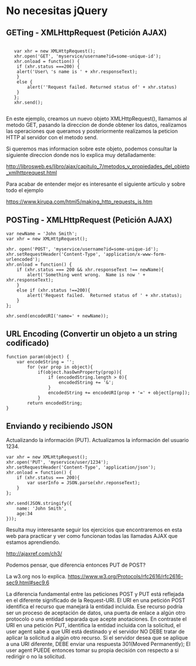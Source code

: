 
# No necesitas jQuery

## GETing - XMLHttpRequest (Petición AJAX)

```

   var xhr = new XMLHttpRequest();
   xhr.open('GET', 'myservice/username?id=some-unique-id');
   xhr.onload = function() {
	if (xhr.status ===200) {
	alert('User\ 's name is ' + xhr.responseText);
	}
	else {
		alert(''Request failed. Returned status of' + xhr.status)
	}
   };
   xhr.send();
   
```

En este ejemplo, creamos un nuevo objeto XMLHttpRequest(), llamamos al metodo GET, pasando la direccion de donde obtener los datos, realizamos las operaciones que queramos y posteriormente realizamos la peticion HTTP al servidor con el metodo send.

Si queremos mas informacion sobre este objeto, podemos consultar la siguiente direccion donde nos lo explica muy detalladamente:

http://librosweb.es/libro/ajax/capitulo_7/metodos_y_propiedades_del_objeto_xmlhttprequest.html

Para acabar de entender mejor es interesante el siguiente artículo y sobre todo el ejemplo

https://www.kirupa.com/html5/making_http_requests_js.htm

## POSTing - XMLHttpRequest (Petición AJAX)

```
var newName = 'John Smith';
var xhr = new XMLHttpRequest();

xhr. open('POST', 'myservice/username?id=some-unique-id');
xhr.setRequestHeader('Content-Type', 'application/x-www-form-urlencoded');
xhr.onload = function() {
	if (xhr.status === 200 && xhr.responseText !== newName){
		alert('Something went wrong.  Name is now ' + xhr.responseText);
	}
	else if (xhr.status !==200){
		alert('Request failed.  Returned status of ' + xhr.status);
	}
};

xhr.send(encodeURI('name=' + newName));

```

## URL Encoding (Convertir un objeto a un string codificado)

```
function param(object) {
	var encodeString = '';
		for (var prop in object){
			if(object.hasOwnProperty(prop)){
				if (encodedString.length > 0){
					encodedString += '&';	
				}
				encodedString += encodeURI(prop + '=' + object[prop]);
			}
		return encodedString;
}
```

## Enviando y recibiendo JSON 

Actualizando la información (PUT).
Actualizamos la información del usuario 1234.

```
var xhr = new XMLHttpRequest();
xhr.open('PUT', 'myservice/user/1234');
xhr.setRequestHeader('Content-Type', 'application/json');
xhr.onload = function() {
	if (xhr.status === 200){
		var userInfo = JSON.parse(xhr.reponseText);
	}
};

xhr.send(JSON.stringify({
	name: 'John Smith',
	age:34
}));
```
Resulta muy interesante seguir los ejercicios que encontraremos en esta web para practicar y ver como funcionan todas
las llamadas AJAX que estamos aprendiendo.

http://ajaxref.com/ch3/

Podemos pensar, que diferencia entonces PUT de POST?

La w3.org nos lo explica. https://www.w3.org/Protocols/rfc2616/rfc2616-sec9.html#sec9.6

La diferencia fundamental entre las peticiones POST y PUT está reflejada en el diferente significado de la Request-URI.
El URI en una petición POST identifica el recurso que manejará la entidad incluida. Ese recurso podría ser un proceso de aceptación de datos, una puerta de enlace a algún otro protocolo o una entidad separada que acepte anotaciones.
En contraste el URI en una petición PUT, identifica la entidad incluida con la solicitud, el user agent sabe a que URI está destinado y el servidor NO DEBE tratar de aplicar la solicitud a algún otro recurso.
Si el servidor desea que se aplique a una URI diferente, DEBE enviar una respuesta 301(Moved Permanently); El user agent PUEDE entonces tomar su propia decisión con respecto a si redirigir o no la solicitud.




